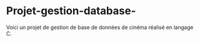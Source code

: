 # Projet-gestion-database-
Voici un projet de gestion de base de données de cinéma réalisé en langage C.
